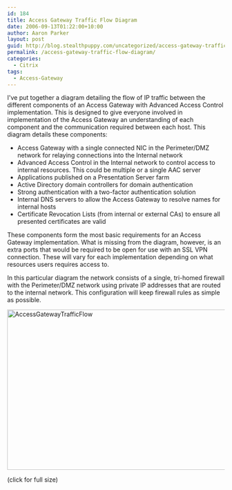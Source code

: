 ```yaml
---
id: 184
title: Access Gateway Traffic Flow Diagram
date: 2006-09-13T01:22:00+10:00
author: Aaron Parker
layout: post
guid: http://blog.stealthpuppy.com/uncategorized/access-gateway-traffic-flow-diagram
permalink: /access-gateway-traffic-flow-diagram/
categories:
  - Citrix
tags:
  - Access-Gateway
---
```

I've put together a diagram detailing the flow of IP traffic between the different components of an Access Gateway with Advanced Access Control implementation. This is designed to give everyone involved in implementation of the Access Gateway an understanding of each component and the communication required between each host. This diagram details these components:

  * Access Gateway with a single connected NIC in the Perimeter/DMZ network for relaying connections into the Internal network
  * Advanced Access Control in the Internal network to control access to internal resources. This could be multiple or a single AAC server
  * Applications published on a Presentation Server farm
  * Active Directory domain controllers for domain authentication
  * Strong authentication with a two-factor authentication solution
  * Internal DNS servers to allow the Access Gateway to resolve names for internal hosts
  * Certificate Revocation Lists (from internal or external CAs) to ensure all presented certificates are valid

These components form the most basic requirements for an Access Gateway implementation. What is missing from the diagram, however, is an extra ports that would be required to be open for use with an SSL VPN connection. These will vary for each implementation depending on what resources users requires access to.

In this particular diagram the network consists of a single, tri-homed firewall with the Perimeter/DMZ network using private IP addresses that are routed to the internal network. This configuration will keep firewall rules as simple as possible.

[<img style="display: inline; border: 0px;" title="AccessGatewayTrafficFlow" src="http://stealthpuppy.com/wp-content/uploads/2010/02/AccessGatewayTrafficFlow_thumb.png" alt="AccessGatewayTrafficFlow" width="660" height="370" border="0" />](http://stealthpuppy.com/wp-content/uploads/2010/02/AccessGatewayTrafficFlow.png)

(click for full size)